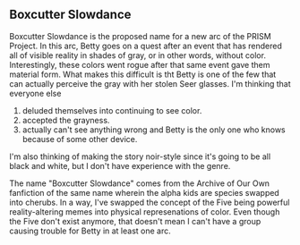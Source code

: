 ## Boxcutter Slowdance

Boxcutter Slowdance is the proposed name for a  new arc of the PRISM Project. In this arc, Betty goes on a quest after an event that has rendered all of visible reality in shades of gray, or in other words, without color. Interestingly, these colors went rogue after that same event gave them material form. What makes this difficult is tht Betty is one of the few that can actually perceive the gray with her stolen Seer glasses. I'm thinking that everyone else 

1. deluded themselves into continuing to see color.
2. accepted the grayness.
3. actually can't see anything wrong and Betty is the only one who knows because of some other device.

I'm also thinking of making the story noir-style since it's going to be all black and white, but I don't have experience with the genre.

The name "Boxcutter Slowdance" comes from the Archive of Our Own fanfiction of the same name wherein the alpha kids are species swapped into cherubs. In a way, I've swapped the concept of the Five being powerful reality-altering memes into physical represenations of color. Even though the Five don't exist anymore, that doesn't mean I can't have a group causing trouble for Betty in at least one arc.
